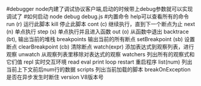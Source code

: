 #debugger
node内建了调试协议客户端,启动的时候带上debug参数就可以实现调试了
#如何启动
node debug debug.js
#内置命令
help可以查看所有的命令
run (r) 运行此脚本
kill 停止此脚本
cont (c) 继续执行，直到下一个断点为止
next (n) 单点执行
step (s) 单点执行并且进入函数
out (o) 从函数中退出
backtrace (bt), 输出当前的堆栈
breakpoints 输出当前的所有断点
setBreakpoint (sb) 设置断点
clearBreakpoint (cb) 清除断点
watch(expr) 添加表达式到观察列表，进行观察
unwatch 从观察列表里移除对表达式的观察
watchers 列出所有的观察式和它们值
repl 实时交互环境 read eval print loop
restart 重启程序
list(num) 列出当前上下文前后num行的数据
scripts 列出当前加载的脚本
breakOnException 是否在异步发生时断住
version V8版本号
